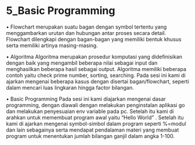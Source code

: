 # 5_Basic Programming

•	Flowchart merupakan suatu bagan dengan symbol tertentu yang menggambarkan urutan dan hubungan antar proses secara detail. Flowchart dilengkapi dengan bagan-bagan yang memiliki bentuk khusus serta memiliki artinya masing-masing.

•	Algoritma
Algoritma merupakan prosedur komputasi yang didefinisikan dengan baik yang mengambil beberapa nilai sebagai input dan menghasilkan beberapa hasil sebagai output.
Algoritma memiliki beberapa contoh yaitu check prime number, sorting, searching. Pada sesi ini kami di ajarkan mengenai beberapa kasus dengan disertai bagan/flowchart, seperti dalam mencari luas lingkaran hingga factor bilangan.

•	Basic Programming
Pada sesi ini kami diajarkan mengenai dasar programming, dengan diawali dengan melakukan penginstalan aplikasi go dan melakukan penyesuaian env variable pada pc. Setelah itu kami di arahkan untuk memembuat program awal yaitu “Hello World” . Setelah itu kami di ajarkan mengenai symbol-simbol dalam program seperti %=modul dan lain sebagainya serta mendapat pendalaman materi yang membuat program untuk menentukan jumlah bilangan ganjil dalam angka 1-100.

 
